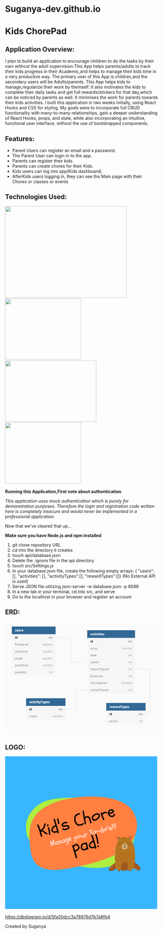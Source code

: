 # Suganya-dev.github.io
# Kids ChorePad

## Application Overview:
I plan to build an application to encourage children to do the tasks by their own without the adult supervision.This App helps parents/adults to track their kids progress in their Academic,and helps to manage their kids time in a very productive way. The primary user of this App is children,and the secondary users will be Adults/parents. This App helps kids to manage,regularize their work by themself. It also motivates the kids to complete their daily tasks and get full rewards/stickers for that day,which can be noticed by parents as well. It minimises the work for parents towards their kids activities.
I built this application in two weeks initially, using React Hooks and CSS for styling. 
My goals were to incorporate full CRUD functionality with many-to-many relationships, gain a deeper understanding of React Hooks, props, and state, while also incorporating an intuitive, functional user interface, without the use of bootstrapped components.

## Features:
- Parent Users can register an email and a password.
- The Parent User can login in to the app.
- Parents can register their kids.
- Parents can create chores for their Kids.
- Kids users can log into app(Kids dashboard).
- AfterKids users logging in, they can see the Main page with their    
	Chores or classes  or events  

## Technologies Used:
<img src="https://thumbs.dreamstime.com/b/html-css-js-icon-set-web-development-logo-javascript-programming-symbol-154897294.jpg" height="300px" width="400px"> </img>
<img src="https://git-scm.com/images/logos/downloads/Git-Icon-1788C.png" height="200px" width="250px"> </img>
<img src="https://secrethub.io/img/vs-code.svg" height="200px" width="300px"> </img>
<img src="https://cdn.worldvectorlogo.com/logos/react.svg" height="200px" width="250px"> </img>


**Running this Application,First note about authentication**

*This application uses mock authentication which is purely for demonstration purposes. Therefore the login and registration code written here is completely insecure and would never be implemented in a professional application.*

Now that we've cleared that up...

**Make sure you have Node.js and npm installed**

1. git clone repository URL
2. cd into the directory it creates
3. touch api/database.json
4. Delete the .ignore file in the api directory
5. touch src/Settings.js
6. In your database.json file, create the following empty arrays: { "users": [],  "activities": [], "activityTypes":[], "rewardTypes":[]} (No External API is used)
7. Serve JSON file utilizing json-server -w database.json -p 8088
8. In a new tab in your terminal, cd into src, and serve
9. Go to the localhost in your browser and register an account

## ERD:

![ERD](./src/ScreenshotERD.png)

## LOGO:
![Logo](./src/logo/kidschorepad.png)

https://dbdiagram.io/d/5fa30dcc3a78976d7b7a8fb4


Created by Suganya
